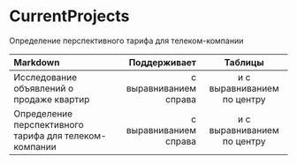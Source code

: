 # CurrentProjects

Определение перспективного тарифа для телеком-компании


| Markdown | Поддерживает | Таблицы |
| :-------------------- | ---------------------: |:---------------------------:|
|Исследование объявлений о продаже квартир | с выравниванием справа | и с выравниванием по центру |
|Определение перспективного тарифа для телеком-компании | с выравниванием справа | и с выравниванием по центру |

